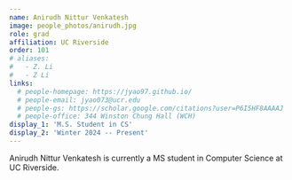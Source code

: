 ```yaml
---
name: Anirudh Nittur Venkatesh
image: people_photos/anirudh.jpg
role: grad
affiliation: UC Riverside
order: 101
# aliases:
#   - Z. Li
#   - Z Li
links:
  # people-homepage: https://jyao97.github.io/
  # people-email: jyao073@ucr.edu
  # people-gs: https://scholar.google.com/citations?user=P6I5HF8AAAAJ
  # people-office: 344 Winston Chung Hall (WCH)
display_1: 'M.S. Student in CS'
display_2: 'Winter 2024 -- Present'
---
```


Anirudh Nittur Venkatesh is currently a MS student in Computer Science at UC Riverside.